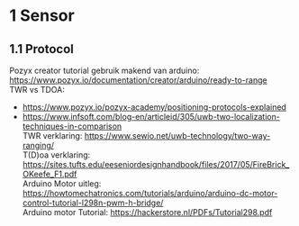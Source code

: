 # 1	Sensor
## 1.1	Protocol
Pozyx creator tutorial gebruik makend van arduino: https://www.pozyx.io/documentation/creator/arduino/ready-to-range  
TWR vs TDOA:  
* https://www.pozyx.io/pozyx-academy/positioning-protocols-explained  
* https://www.infsoft.com/blog-en/articleid/305/uwb-two-localization-techniques-in-comparison  
TWR verklaring: https://www.sewio.net/uwb-technology/two-way-ranging/  
T(D)oa verklaring: https://sites.tufts.edu/eeseniordesignhandbook/files/2017/05/FireBrick_OKeefe_F1.pdf  
Arduino Motor uitleg: https://howtomechatronics.com/tutorials/arduino/arduino-dc-motor-control-tutorial-l298n-pwm-h-bridge/  
Arduino motor Tutorial: https://hackerstore.nl/PDFs/Tutorial298.pdf  
